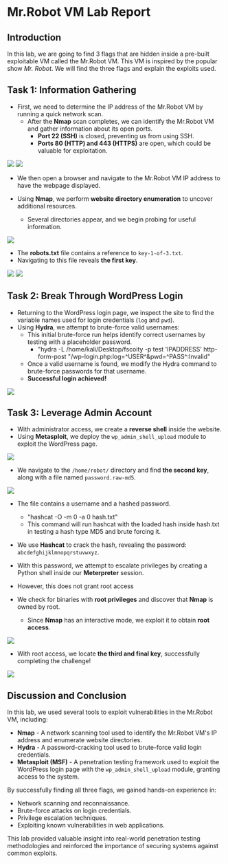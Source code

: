 # Mr.Robot VM Lab Report

## Introduction
In this lab, we are going to find 3 flags that are hidden inside a pre-built exploitable VM called the Mr.Robot VM. This VM is inspired by the popular show *Mr. Robot*. We will find the three flags and explain the exploits used.

## Task 1: Information Gathering
- First, we need to determine the IP address of the Mr.Robot VM by running a quick network scan.
  - After the **Nmap** scan completes, we can identify the Mr.Robot VM and gather information about its open ports.
    - **Port 22 (SSH)** is closed, preventing us from using SSH.
    - **Ports 80 (HTTP) and 443 (HTTPS)** are open, which could be valuable for exploitation.
 <img src="https://github.com/user-attachments/assets/b88acf32-5bfa-45fd-adde-abfb8fe62bc0">





 <img src="https://github.com/user-attachments/assets/40080d63-9571-4c98-9305-9e37f9b9a9af">  
 
- We then open a browser and navigate to the Mr.Robot VM IP address to have the webpage displayed.  


- Using **Nmap**, we perform **website directory enumeration** to uncover additional resources.
  - Several directories appear, and we begin probing for useful information.

 <img src="https://github.com/user-attachments/assets/fd3872bb-9bba-4cd0-b093-d4232ce9d574">  

  - The **robots.txt** file contains a reference to `key-1-of-3.txt`.
  - Navigating to this file reveals **the first key**.

<img src="https://github.com/user-attachments/assets/c3b71f40-b7c3-4ded-a5b6-dca06cee2375">
<img src="https://github.com/user-attachments/assets/84f9ec6f-f844-45be-bdcb-2083e2f32def">





## Task 2: Break Through WordPress Login
- Returning to the WordPress login page, we inspect the site to find the variable names used for login credentials (`log` and `pwd`).
- Using **Hydra**, we attempt to brute-force valid usernames:
  - This initial brute-force run helps identify correct usernames by testing with a placeholder password.
    - "hydra -L /home/kali/Desktop/fscoity -p test 'IPADDRESS' http-form-post "/wp-login.php:log=^USER^&pwd=^PASS^:Invalid"
  - Once a valid username is found, we modify the Hydra command to brute-force passwords for that username.
  - **Successful login achieved!**

<img src="https://github.com/user-attachments/assets/d2b07654-6914-45d6-936d-a613ad72c1e4">


## Task 3: Leverage Admin Account
- With administrator access, we create a **reverse shell** inside the website.
- Using **Metasploit**, we deploy the `wp_admin_shell_upload` module to exploit the WordPress page.

<img src="https://github.com/user-attachments/assets/e8ad67bf-f827-47ca-9d13-aca5af89d440">



- We navigate to the `/home/robot/` directory and find **the second key**, along with a file named `password.raw-md5`.

<img src="https://github.com/user-attachments/assets/7b2b84f5-4049-422b-98af-28d46e19645f">


  - The file contains a username and a hashed password.
    - "hashcat -O -m 0 -a 0 hash.txt"
    - This command will run hashcat with the loaded hash inside hash.txt in testing a hash type MD5 and brute forcing it.
  - We use **Hashcat** to crack the hash, revealing the password: `abcdefghijklmnopqrstuvwxyz`.

  - With this password, we attempt to escalate privileges by creating a Python shell inside our **Meterpreter** session.
  - However, this does not grant root access
- We check for binaries with **root privileges** and discover that **Nmap** is owned by root.
  - Since **Nmap** has an interactive mode, we exploit it to obtain **root access**.

<img src="https://github.com/user-attachments/assets/9990f7d0-0aa9-4a56-a472-f4f52f17aedd">

- With root access, we locate **the third and final key**, successfully completing the challenge!

<img src="https://github.com/user-attachments/assets/129e7e86-3ecd-467e-bb26-1c106c49aa84">

## Discussion and Conclusion
In this lab, we used several tools to exploit vulnerabilities in the Mr.Robot VM, including:

- **Nmap** - A network scanning tool used to identify the Mr.Robot VM's IP address and enumerate website directories.
- **Hydra** - A password-cracking tool used to brute-force valid login credentials.
- **Metasploit (MSF)** - A penetration testing framework used to exploit the WordPress login page with the `wp_admin_shell_upload` module, granting access to the system.

By successfully finding all three flags, we gained hands-on experience in:
- Network scanning and reconnaissance.
- Brute-force attacks on login credentials.
- Privilege escalation techniques.
- Exploiting known vulnerabilities in web applications.

This lab provided valuable insight into real-world penetration testing methodologies and reinforced the importance of securing systems against common exploits.
